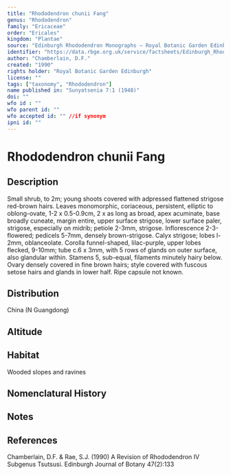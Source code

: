 ```yaml
---
title: "Rhododendron chunii Fang"
genus: "Rhododendron"
family: "Ericaceae"
order: "Ericales"
kingdom: "Plantae"
source: "Edinburgh Rhododendron Monographs – Royal Botanic Garden Edinburgh"
identifier: "https://data.rbge.org.uk/service/factsheets/Edinburgh_Rhododendron_Monographs.xhtml"
author: "Chamberlain, D.F."
created: "1990"
rights holder: "Royal Botanic Garden Edinburgh"
license: ""
tags: ["taxonomy", "Rhododendron"]
name published in: "Sunyatsenia 7:1 (1948)"
doi: ""
wfo id : ""
wfo parent id: ""
wfo accepted id: "" //if synonym                      
ipni id: ""
---
```


                       

# Rhododendron chunii Fang

## Description
Small shrub, to 2m; young shoots covered with adpressed flattened strigose red-brown hairs. Leaves monomorphic, coriaceous, persistent, elliptic to oblong-ovate, 1-2 x 0.5-0.9cm, 2 x as long as broad, apex acuminate, base broadly cuneate, margin entire, upper surface strigose, lower surface paler, strigose, especially on midrib; petiole 2-3mm, strigose. Inflorescence 2-3-flowered; pedicels 5-7mm, densely brown-strigose. Calyx strigose; lobes l-2mm, oblanceolate. Corolla funnel-shaped, lilac-purple, upper lobes flecked, 9-10mm; tube c.6 x 3mm, with 5 rows of glands on outer surface, also glandular within. Stamens 5, sub-equal, filaments minutely hairy below. Ovary densely covered in fine brown hairs; style covered with fuscous setose hairs and glands in lower half. Ripe capsule not known.

## Distribution
China (N Guangdong)

## Altitude


## Habitat
Wooded slopes and ravines

## Nomenclatural History

                       
## Notes


## References

Chamberlain, D.F. & Rae, S.J. (1990) A Revision of Rhododendron IV Subgenus Tsutsusi. Edinburgh Journal of Botany 47(2):133
